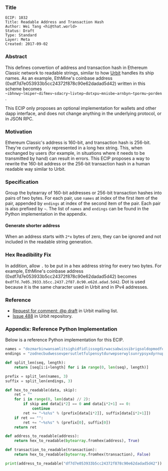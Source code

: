 ### Title

    ECIP: 1032
    Title: Readable Address and Transaction Hash
    Author: Wei Tang <hi@that.world>
    Status: Draft
    Type: Standard
    Layer: Meta
    Created: 2017-09-02
    
### Abstract

This defines convertion of address and transaction hash in Ethereum Classic network to readable strings, similar to how [Urbit](http://urbit.org/) handles its ship names. As an example, EthMine's coinbase address (0xdf7d7e053933b5cc24372f878c90e62dadad5d42) written in this scheme becomes `~ibhnwy~lmiper~difmev~sdacry~livtep~dotxpu~mnisbe~arnbyn~tpormu~porden`.

This ECIP only proposes an optional implementation for wallets and other dapp interface, and does not change anything in the underlying protocol, or in JSON RPC.

### Motivation

Ethereum Classic's address is 160-bit, and transaction hash is 256-bit. They're currently only represented in a long hex string. This, when exchanged by users (for example, in situations where it needs to be transmitted by hand) can result in errors. This ECIP proposes a way to rewrite the 160-bit address or the 256-bit transaction hash in a human readable way similar to Urbit.

### Specification

Group the bytearray of 160-bit addresses or 256-bit transaction hashes into pairs of two bytes. For each pair, use `names` at index of the first item of the pair, appended by `endings` at index of the second item of the pair. Each pair is also prefixed by `~`. The list of `names` and `endings` can be found in the Python implementation in the appendix.

#### Generate shorter address

When an address starts with `2*x` bytes of zero, they can be ignored and not included in the readable string generation.

### Hex Readibility Fix

In addition, allow `.` to be put in a hex address string for every two bytes. For example, EthMine's coinbase address (0xdf7d7e053933b5cc24372f878c90e62dadad5d42) becomes `0xdf7d.7e05.3933.b5cc.2437.2f87.8c90.e62d.adad.5d42`. Dot is used because it is the same character used in Urbit and in IPv4 addresses.

### Reference

* [Request for comment: @p draft](https://groups.google.com/forum/#!msg/urbit-dev/yTsrEGe9gso/FgLczcg0ocQJ) in Urbit mailing list.
* [Issue 488](https://github.com/urbit/urbit/issues/488) in Urbit repository.

### Appendix: Reference Python Implementation

Below is a reference Python implementation for this ECIP.

```python
names = "dozmarbinwansamlitsighidfidlissogdirwacsabwissibrigsoldopmodfoglidhopdardorlorhodfolrintogsilmirholpaslacrovlivdalsatlibtabhanticpidtorbolfosdotlosdilforpilramtirwintadbicdifrocwidbisdasmidloprilnardapmolsanlocnovsitnidtipsicropwitnatpanminritpodmottamtolsavposnapnopsomfinfonbanporworsipronnorbotwicsocwatdol�magpicdavbidbaltimtasmalligsivtagpadsaldivdactansidfabtarmonranniswolmispallasdismaprabtobrollatlonnodnavfignomnibpagsopralbilhaddocridmocpacravripfaltodtiltinhapmicfanpattaclabmogsimsonpinlomrictapfirhasbosbatpochactidhavsaplindibhosdabbitbarracparloddosbortochilmactomdigfilfasmithobharmighinradmashalraglagfadtopmop�habnilnosmilfopfamdatnoldinhatnacrisfotribhocnimlarfitwalrapsarnalmoslandondanladdovrivbacpollaptalpitnambonrostonfodponsovnocsorlavmatmipfap"
endings = "zodnecbudwessevpersutletfulpensytdurwepserwylsunrypsyxdyrnuphebpeglupdepdysputlughecryttyvsydnexlunmeplutseppesdelsulpedtemledtulmetwenbynhexfebpyldulhetmevruttylwydtepbesdexsefwycburderneppurrysrebdennutsubpetrulsynregtydsupsemwynrecmegnetsecmulnymtevwebsummutnyxrextebfushepbenmuswyxsymselrucdecwexsyrwetd�ylmynmesdetbetbeltuxtugmyrpelsyptermebsetdutdegtexsurfeltudnuxruxrenwytnubmedlytdusnebrumtynseglyxpunresredfunrevrefmectedrusbexlebduxrynnumpyxrygryxfeptyrtustyclegnemfermertenlusnussyltecmexpubrymtucfyllepdebbermughuttunbylsudpemdevlurdefbusbeprunmelpexdytbyttyplevmylwedducfurfexnulluclennerlexrupnedlecrydlydfenweln�ydhusrelrudneshesfetdesretdunlernyrsebhulrylludremlysfynwerrycsugnysnyllyndyndemluxfedsedbecmunlyrtesmudnytbyrsenwegfyrmurtelreptegpecnelnevfes"

def split_len(seq, length):
    return [seq[i:i+length] for i in range(0, len(seq), length)]

prefix = split_len(names, 3)
suffix = split_len(endings, 3)

def hex_to_readable(data, skip):
    ret = ""
    for i in range(0, len(data) // 2):
        if skip and data[i*2] == 0 and data[i*2+1] == 0:
            continue
        ret += "~%s%s" % (prefix[data[i*2]], suffix[data[i*2+1]])
    if ret == "":
        ret += "~%s%s" % (prefix[0], suffix[0])
    return ret

def address_to_readable(address):
    return hex_to_readable(bytearray.fromhex(address), True)

def transaction_to_readable(transaction):
    return hex_to_readable(bytearray.fromhex(transaction), False)

print(address_to_readable("df7d7e053933b5cc24372f878c90e62dadad5d42"))
```
